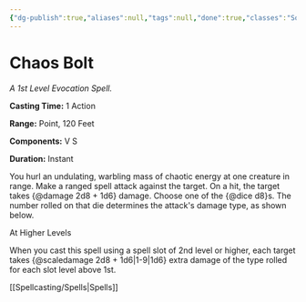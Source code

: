 ```yaml
---
{"dg-publish":true,"aliases":null,"tags":null,"done":true,"classes":"Sorcerer,","spellLevel":1,"school":"Evocation","source":"XGE","permalink":"/spells/chaos-bolt/","dgHomeLink":false,"dgPassFrontmatter":true}
---
```


# Chaos Bolt
*A 1st Level Evocation Spell.*

**Casting Time:** 1 Action

**Range:** Point, 120 Feet

**Components:** V S 

**Duration:** Instant

You hurl an undulating, warbling mass of chaotic energy at one creature in range. Make a ranged spell attack against the target. On a hit, the target takes {@damage 2d8 + 1d6} damage. Choose one of the {@dice d8}s. The number rolled on that die determines the attack's damage type, as shown below.

At Higher Levels

When you cast this spell using a spell slot of 2nd level or higher, each target takes {@scaledamage 2d8 + 1d6|1-9|1d6} extra damage of the type rolled for each slot level above 1st.

[[Spellcasting/Spells|Spells]]